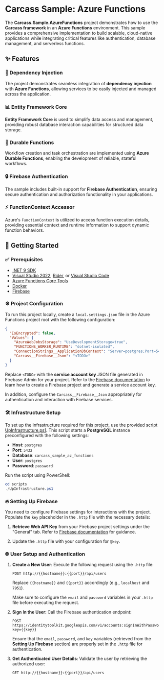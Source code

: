 # Carcass Sample: Azure Functions

The **Carcass.Sample.AzureFunctions** project demonstrates how to use the **Carcass framework** in an
**Azure Functions** environment. This sample provides a comprehensive implementation to build scalable, cloud-native
applications while integrating critical features like authentication, database management, and serverless functions.

## ✨ Features

### 🧩 Dependency Injection

The project demonstrates seamless integration of **dependency injection** with **Azure Functions**, allowing services to
be easily injected and managed across the application.

### 📊 Entity Framework Core

**Entity Framework Core** is used to simplify data access and management, providing robust database interaction
capabilities for structured data storage.

### 🔁 Durable Functions

Workflow creation and task orchestration are implemented using **Azure Durable Functions**, enabling the development of
reliable, stateful workflows.

### 🔒 Firebase Authentication

The sample includes built-in support for **Firebase Authentication**, ensuring secure authentication and authorization
functionality in your applications.

### ⚡ FunctionContext Accessor

Azure's `FunctionContext` is utilized to access function execution details, providing essential context and runtime
information to support dynamic function behaviors.

## 🚀 Getting Started

### ✅ Prerequisites

- [.NET 9 SDK](https://dotnet.microsoft.com/download/dotnet/9.0)
- [Visual Studio 2022](https://visualstudio.microsoft.com/vs/), [Rider](https://www.jetbrains.com/rider/),
  or [Visual Studio Code](https://code.visualstudio.com/)
- [Azure Functions Core Tools](https://learn.microsoft.com/en-us/azure/azure-functions/functions-run-local)
- [Docker](https://docs.docker.com/get-started/)
- [Firebase](https://firebase.google.com/docs/get-started)

### ⚙️ Project Configuration

To run this project locally, create a `local.settings.json` file in the Azure Functions project root with the following
configuration:

```json
{
  "IsEncrypted": false,
  "Values": {
    "AzureWebJobsStorage": "UseDevelopmentStorage=true",
    "FUNCTIONS_WORKER_RUNTIME": "dotnet-isolated",
    "ConnectionStrings__ApplicationDbContext": "Server=postgres;Port=5432;User ID=postgres;Password=password;Database=carcass_sample_az_functions;",
    "Carcass__Firebase__Json": "<TODO>"
  }
}
```

Replace `<TODO>` with the **service account key** JSON file generated in Firebase Admin for your project.
Refer to the [Firebase documentation](https://firebase.google.com/docs/projects/learn-more#administrative-roles) to
learn how to create a Firebase project and generate a service account key.

In addition, configure the `Carcass__Firebase__Json` appropriately for authentication and interaction with Firebase
services.

### 🛠️ Infrastructure Setup

To set up the infrastructure required for this project, use the provided
script [UpInfrastructure.ps1](../../scripts/UpInfrastructure.ps1). This script
starts a **PostgreSQL** instance preconfigured with the following settings:

- **Host**: `postgres`
- **Port**: `5432`
- **Database**: `carcass_sample_az_functions`
- **User**: `postgres`
- **Password**: `password`

Run the script using PowerShell:

```powershell
cd scripts
./UpInfrastructure.ps1
```

### 🔥 Setting Up Firebase

You need to configure Firebase settings for interactions with the project. Populate the `key` placeholder in the `.http`
file with the necessary details:

1. **Retrieve Web API Key** from your Firebase project settings under the "General" tab.
   Refer to [Firebase documentation](https://firebase.google.com/docs/web/setup) for guidance.

2. Update the `.http` file with your configuration for `@key`.

### 🌐 User Setup and Authentication

1. **Create a New User**: Execute the following request using the `.http` file:
   ```
   POST http://{{hostname}}:{{port}}/api/users
   ```
   Replace `{{hostname}}` and `{{port}}` accordingly (e.g., `localhost` and `7951`).

   Make sure to configure the `email` and `password` variables in your `.http` file before executing the request.

2. **Sign In the User**: Call the Firebase authentication endpoint:
   ```
   POST https://identitytoolkit.googleapis.com/v1/accounts:signInWithPassword?key={{key}}
   ```
   Ensure that the `email`, `password`, and `key` variables (retrieved from the **Setting Up Firebase** section) are
   properly set in the `.http` file for authentication.

3. **Get Authenticated User Details**: Validate the user by retrieving the authorized user:
   ```
   GET http://{{hostname}}:{{port}}/api/users
   ```